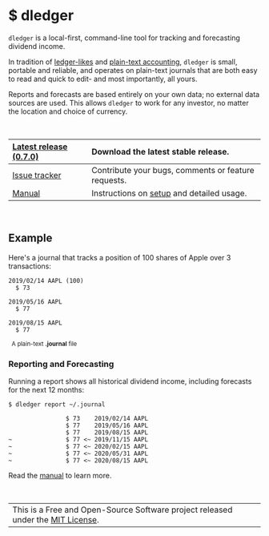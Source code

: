 # $ dledger

`dledger` is a local-first, command-line tool for tracking and forecasting dividend income.

In tradition of [ledger-likes](https://plaintextaccounting.org/#plain-text-accounting-apps) and [plain-text accounting](https://plaintextaccounting.org), `dledger` is small, portable and reliable, and operates on plain-text journals that are both easy to read and quick to edit- and most importantly, all yours.

Reports and forecasts are based entirely on your own data; no external data sources are used. This allows `dledger` to work for any investor, no matter the location and choice of currency.

<br />

| [Latest release (0.7.0)](https://github.com/jhauberg/dledger/releases/tag/0.7.0) | Download the latest stable release.                 |
| :------------------------------------------------------------------------------- | :-------------------------------------------------- |
| [Issue tracker](https://github.com/jhauberg/dledger/issues)                      | Contribute your bugs, comments or feature requests. |
| [Manual](MANUAL.md)                                                              | Instructions on [setup](MANUAL.md#install) and detailed usage.           |

<br />

## Example

Here's a journal that tracks a position of 100 shares of Apple over 3 transactions:

```
2019/02/14 AAPL (100)
  $ 73

2019/05/16 AAPL
  $ 77

2019/08/15 AAPL
  $ 77
```

<sup>&nbsp;&nbsp;A plain-text **.journal** file</sup>

### Reporting and Forecasting

Running a report shows all historical dividend income, including forecasts for the next 12 months:

```shell
$ dledger report ~/.journal
```
```console
                $ 73    2019/02/14 AAPL
                $ 77    2019/05/16 AAPL
                $ 77    2019/08/15 AAPL
~               $ 77 <~ 2019/11/15 AAPL
~               $ 77 <~ 2020/02/15 AAPL
~               $ 77 <~ 2020/05/31 AAPL
~               $ 77 <~ 2020/08/15 AAPL
```

Read the [manual](MANUAL.md#reports) to learn more.

<br />

<table>
  <tr>
    <td>
      This is a Free and Open-Source Software project released under the <a href="LICENSE">MIT License</a>.
    </td>
  </tr>
</table>
